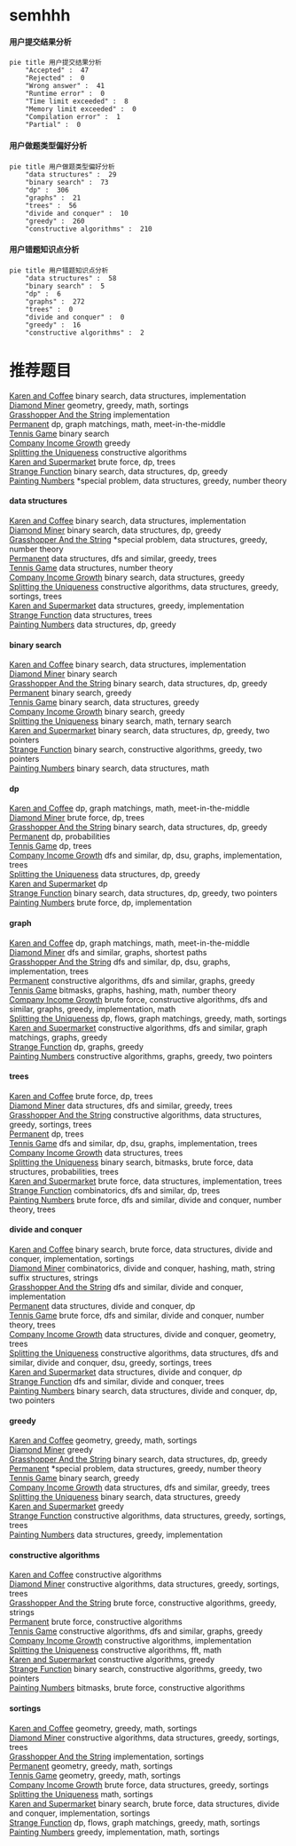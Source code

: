 # semhhh
<!-- tabs:start -->
#### **用户提交结果分析**

```mermaid
pie title 用户提交结果分析
    "Accepted" :  47
    "Rejected" :  0
    "Wrong answer" :  41
    "Runtime error" :  0
    "Time limit exceeded" :  8
    "Memory limit exceeded" :  0
    "Compilation error" :  1
    "Partial" :  0
```
#### **用户做题类型偏好分析**

```mermaid
pie title 用户做题类型偏好分析
    "data structures" :  29
    "binary search" :  73
    "dp" :  306
    "graphs" :  21
    "trees" :  56
    "divide and conquer" :  10
    "greedy" :  260
    "constructive algorithms" :  210
```
#### **用户错题知识点分析**

```mermaid
pie title 用户错题知识点分析
    "data structures" :  58
    "binary search" :  5
    "dp" :  6
    "graphs" :  272
    "trees" :  0
    "divide and conquer" :  0
    "greedy" :  16
    "constructive algorithms" :  2
```
<!-- tabs:end -->
# 推荐题目
[Karen and Coffee](http://codeforces.com/problemset/problem/816/B)		binary search,
                        data structures,
                        implementation		  
[Diamond Miner](http://codeforces.com/problemset/problem/1495/A)		geometry,
                        greedy,
                        math,
                        sortings		  
[Grasshopper And the String](http://codeforces.com/problemset/problem/733/A)		implementation		  
[Permanent](http://codeforces.com/problemset/problem/468/E)		dp,
                        graph matchings,
                        math,
                        meet-in-the-middle		  
[Tennis Game](https://codeforces.com/contest/497/problem/B)		binary search		  
[Company Income Growth](http://codeforces.com/problemset/problem/39/B)		greedy		  
[Splitting the Uniqueness](http://codeforces.com/problemset/problem/297/C)		constructive algorithms		  
[Karen and Supermarket](https://codeforces.com/contest/816/problem/E)		brute force,
                        dp,
                        trees		  
[Strange Function](http://codeforces.com/problemset/problem/1334/F)		binary search,
                        data structures,
                        dp,
                        greedy		  
[Painting Numbers](http://codeforces.com/problemset/problem/1488/G)		*special problem,
                        data structures,
                        greedy,
                        number theory		  
<!-- tabs:start -->
#### **data structures**
[Karen and Coffee](http://codeforces.com/problemset/problem/816/B)		binary search,
                        data structures,
                        implementation		  
[Diamond Miner](http://codeforces.com/problemset/problem/1334/F)		binary search,
                        data structures,
                        dp,
                        greedy		  
[Grasshopper And the String](http://codeforces.com/problemset/problem/1488/G)		*special problem,
                        data structures,
                        greedy,
                        number theory		  
[Permanent](http://codeforces.com/problemset/problem/1452/G)		data structures,
                        dfs and similar,
                        greedy,
                        trees		  
[Tennis Game](http://codeforces.com/problemset/problem/671/C)		data structures,
                        number theory		  
[Company Income Growth](http://codeforces.com/problemset/problem/1157/E)		binary search,
                        data structures,
                        greedy		  
[Splitting the Uniqueness](http://codeforces.com/problemset/problem/501/C)		constructive algorithms,
                        data structures,
                        greedy,
                        sortings,
                        trees		  
[Karen and Supermarket](http://codeforces.com/problemset/problem/909/D)		data structures,
                        greedy,
                        implementation		  
[Strange Function](http://codeforces.com/problemset/problem/1458/F)		data structures,
                        trees		  
[Painting Numbers](http://codeforces.com/problemset/problem/1313/C2)		data structures,
                        dp,
                        greedy		  
#### **binary search**
[Karen and Coffee](http://codeforces.com/problemset/problem/816/B)		binary search,
                        data structures,
                        implementation		  
[Diamond Miner](https://codeforces.com/contest/497/problem/B)		binary search		  
[Grasshopper And the String](http://codeforces.com/problemset/problem/1334/F)		binary search,
                        data structures,
                        dp,
                        greedy		  
[Permanent](https://codeforces.com/contest/506/problem/C)		binary search,
                        greedy		  
[Tennis Game](http://codeforces.com/problemset/problem/1157/E)		binary search,
                        data structures,
                        greedy		  
[Company Income Growth](http://codeforces.com/problemset/problem/1118/D2)		binary search,
                        greedy		  
[Splitting the Uniqueness](http://codeforces.com/problemset/problem/626/E)		binary search,
                        math,
                        ternary search		  
[Karen and Supermarket](http://codeforces.com/problemset/problem/1492/C)		binary search,
                        data structures,
                        dp,
                        greedy,
                        two pointers		  
[Strange Function](http://codeforces.com/problemset/problem/1463/D)		binary search,
                        constructive algorithms,
                        greedy,
                        two pointers		  
[Painting Numbers](http://codeforces.com/problemset/problem/1490/G)		binary search,
                        data structures,
                        math		  
#### **dp**
[Karen and Coffee](http://codeforces.com/problemset/problem/468/E)		dp,
                        graph matchings,
                        math,
                        meet-in-the-middle		  
[Diamond Miner](https://codeforces.com/contest/816/problem/E)		brute force,
                        dp,
                        trees		  
[Grasshopper And the String](http://codeforces.com/problemset/problem/1334/F)		binary search,
                        data structures,
                        dp,
                        greedy		  
[Permanent](https://codeforces.com/contest/1173/problem/E2)		dp,
                        probabilities		  
[Tennis Game](https://codeforces.com/contest/1078/problem/C)		dp,
                        trees		  
[Company Income Growth](https://codeforces.com/contest/764/problem/C)		dfs and similar,
                        dp,
                        dsu,
                        graphs,
                        implementation,
                        trees		  
[Splitting the Uniqueness](http://codeforces.com/problemset/problem/1313/C2)		data structures,
                        dp,
                        greedy		  
[Karen and Supermarket](https://codeforces.com/contest/1456/problem/D)		dp		  
[Strange Function](http://codeforces.com/problemset/problem/1492/C)		binary search,
                        data structures,
                        dp,
                        greedy,
                        two pointers		  
[Painting Numbers](https://codeforces.com/contest/1457/problem/C)		brute force,
                        dp,
                        implementation		  
#### **graph**
[Karen and Coffee](http://codeforces.com/problemset/problem/468/E)		dp,
                        graph matchings,
                        math,
                        meet-in-the-middle		  
[Diamond Miner](http://codeforces.com/problemset/problem/954/D)		dfs and similar,
                        graphs,
                        shortest paths		  
[Grasshopper And the String](https://codeforces.com/contest/764/problem/C)		dfs and similar,
                        dp,
                        dsu,
                        graphs,
                        implementation,
                        trees		  
[Permanent](http://codeforces.com/problemset/problem/1325/F)		constructive algorithms,
                        dfs and similar,
                        graphs,
                        greedy		  
[Tennis Game](http://codeforces.com/problemset/problem/1470/B)		bitmasks,
                        graphs,
                        hashing,
                        math,
                        number theory		  
[Company Income Growth](http://codeforces.com/problemset/problem/1487/C)		brute force,
                        constructive algorithms,
                        dfs and similar,
                        graphs,
                        greedy,
                        implementation,
                        math		  
[Splitting the Uniqueness](http://codeforces.com/problemset/problem/1437/C)		dp,
                        flows,
                        graph matchings,
                        greedy,
                        math,
                        sortings		  
[Karen and Supermarket](http://codeforces.com/problemset/problem/1470/D)		constructive algorithms,
                        dfs and similar,
                        graph matchings,
                        graphs,
                        greedy		  
[Strange Function](http://codeforces.com/problemset/problem/1476/C)		dp,
                        graphs,
                        greedy		  
[Painting Numbers](http://codeforces.com/problemset/problem/1304/D)		constructive algorithms,
                        graphs,
                        greedy,
                        two pointers		  
#### **trees**
[Karen and Coffee](https://codeforces.com/contest/816/problem/E)		brute force,
                        dp,
                        trees		  
[Diamond Miner](http://codeforces.com/problemset/problem/1452/G)		data structures,
                        dfs and similar,
                        greedy,
                        trees		  
[Grasshopper And the String](http://codeforces.com/problemset/problem/501/C)		constructive algorithms,
                        data structures,
                        greedy,
                        sortings,
                        trees		  
[Permanent](https://codeforces.com/contest/1078/problem/C)		dp,
                        trees		  
[Tennis Game](https://codeforces.com/contest/764/problem/C)		dfs and similar,
                        dp,
                        dsu,
                        graphs,
                        implementation,
                        trees		  
[Company Income Growth](http://codeforces.com/problemset/problem/1458/F)		data structures,
                        trees		  
[Splitting the Uniqueness](http://codeforces.com/problemset/problem/1479/D)		binary search,
                        bitmasks,
                        brute force,
                        data structures,
                        probabilities,
                        trees		  
[Karen and Supermarket](http://codeforces.com/problemset/problem/1511/C)		brute force,
                        data structures,
                        implementation,
                        trees		  
[Strange Function](http://codeforces.com/problemset/problem/1499/F)		combinatorics,
                        dfs and similar,
                        dp,
                        trees		  
[Painting Numbers](http://codeforces.com/problemset/problem/1491/E)		brute force,
                        dfs and similar,
                        divide and conquer,
                        number theory,
                        trees		  
#### **divide and conquer**
[Karen and Coffee](http://codeforces.com/problemset/problem/1461/D)		binary search,
                        brute force,
                        data structures,
                        divide and conquer,
                        implementation,
                        sortings		  
[Diamond Miner](http://codeforces.com/problemset/problem/1466/G)		combinatorics,
                        divide and conquer,
                        hashing,
                        math,
                        string suffix structures,
                        strings		  
[Grasshopper And the String](http://codeforces.com/problemset/problem/1490/D)		dfs and similar,
                        divide and conquer,
                        implementation		  
[Permanent](https://codeforces.com/contest/1483/problem/C)		data structures,
                        divide and conquer,
                        dp		  
[Tennis Game](http://codeforces.com/problemset/problem/1491/E)		brute force,
                        dfs and similar,
                        divide and conquer,
                        number theory,
                        trees		  
[Company Income Growth](http://codeforces.com/problemset/problem/1303/G)		data structures,
                        divide and conquer,
                        geometry,
                        trees		  
[Splitting the Uniqueness](http://codeforces.com/problemset/problem/1494/D)		constructive algorithms,
                        data structures,
                        dfs and similar,
                        divide and conquer,
                        dsu,
                        greedy,
                        sortings,
                        trees		  
[Karen and Supermarket](http://codeforces.com/problemset/problem/1482/E)		data structures,
                        divide and conquer,
                        dp		  
[Strange Function](http://codeforces.com/problemset/problem/566/C)		dfs and similar,
                        divide and conquer,
                        trees		  
[Painting Numbers](http://codeforces.com/problemset/problem/1428/F)		binary search,
                        data structures,
                        divide and conquer,
                        dp,
                        two pointers		  
#### **greedy**
[Karen and Coffee](http://codeforces.com/problemset/problem/1495/A)		geometry,
                        greedy,
                        math,
                        sortings		  
[Diamond Miner](http://codeforces.com/problemset/problem/39/B)		greedy		  
[Grasshopper And the String](http://codeforces.com/problemset/problem/1334/F)		binary search,
                        data structures,
                        dp,
                        greedy		  
[Permanent](http://codeforces.com/problemset/problem/1488/G)		*special problem,
                        data structures,
                        greedy,
                        number theory		  
[Tennis Game](https://codeforces.com/contest/506/problem/C)		binary search,
                        greedy		  
[Company Income Growth](http://codeforces.com/problemset/problem/1452/G)		data structures,
                        dfs and similar,
                        greedy,
                        trees		  
[Splitting the Uniqueness](http://codeforces.com/problemset/problem/1157/E)		binary search,
                        data structures,
                        greedy		  
[Karen and Supermarket](http://codeforces.com/problemset/problem/215/D)		greedy		  
[Strange Function](http://codeforces.com/problemset/problem/501/C)		constructive algorithms,
                        data structures,
                        greedy,
                        sortings,
                        trees		  
[Painting Numbers](http://codeforces.com/problemset/problem/909/D)		data structures,
                        greedy,
                        implementation		  
#### **constructive algorithms**
[Karen and Coffee](http://codeforces.com/problemset/problem/297/C)		constructive algorithms		  
[Diamond Miner](http://codeforces.com/problemset/problem/501/C)		constructive algorithms,
                        data structures,
                        greedy,
                        sortings,
                        trees		  
[Grasshopper And the String](http://codeforces.com/problemset/problem/1321/C)		brute force,
                        constructive algorithms,
                        greedy,
                        strings		  
[Permanent](http://codeforces.com/problemset/problem/42/C)		brute force,
                        constructive algorithms		  
[Tennis Game](http://codeforces.com/problemset/problem/1325/F)		constructive algorithms,
                        dfs and similar,
                        graphs,
                        greedy		  
[Company Income Growth](http://codeforces.com/problemset/problem/1405/B)		constructive algorithms,
                        implementation		  
[Splitting the Uniqueness](http://codeforces.com/problemset/problem/286/E)		constructive algorithms,
                        fft,
                        math		  
[Karen and Supermarket](http://codeforces.com/problemset/problem/1493/A)		constructive algorithms,
                        greedy		  
[Strange Function](http://codeforces.com/problemset/problem/1463/D)		binary search,
                        constructive algorithms,
                        greedy,
                        two pointers		  
[Painting Numbers](https://codeforces.com/contest/1456/problem/B)		bitmasks,
                        brute force,
                        constructive algorithms		  
#### **sortings**
[Karen and Coffee](http://codeforces.com/problemset/problem/1495/A)		geometry,
                        greedy,
                        math,
                        sortings		  
[Diamond Miner](http://codeforces.com/problemset/problem/501/C)		constructive algorithms,
                        data structures,
                        greedy,
                        sortings,
                        trees		  
[Grasshopper And the String](http://codeforces.com/problemset/problem/714/B)		implementation,
                        sortings		  
[Permanent](https://codeforces.com/contest/1496/problem/C)		geometry,
                        greedy,
                        math,
                        sortings		  
[Tennis Game](http://codeforces.com/problemset/problem/1495/A)		geometry,
                        greedy,
                        math,
                        sortings		  
[Company Income Growth](http://codeforces.com/problemset/problem/1497/A)		brute force,
                        data structures,
                        greedy,
                        sortings		  
[Splitting the Uniqueness](http://codeforces.com/problemset/problem/1427/A)		math,
                        sortings		  
[Karen and Supermarket](http://codeforces.com/problemset/problem/1461/D)		binary search,
                        brute force,
                        data structures,
                        divide and conquer,
                        implementation,
                        sortings		  
[Strange Function](http://codeforces.com/problemset/problem/1437/C)		dp,
                        flows,
                        graph matchings,
                        greedy,
                        math,
                        sortings		  
[Painting Numbers](http://codeforces.com/problemset/problem/1473/A)		greedy,
                        implementation,
                        math,
                        sortings		  
<!-- tabs:end -->
